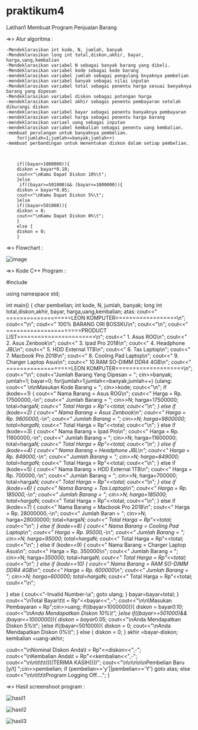# praktikum4

Latihan1  Membuat Program Penjualan Barang

=>> Alur algoritma :

	-Mendeklarasikan int kode, N, jumlah, banyak
	-Mendeklarasikan long int total,diskon,akhir, bayar, harga,uang,kembalian
	-Mendeklarasikan variabel N sebagai banyak barang yang dibeli.
	-Mendeklarasikan variabel kode sebagai kode barang
	-mendeklarasikan variabel jumlah sebagai pengulang bnyaknya pembelian
	-mendeklarasikan variabel banyak sebagai nilai inputan 
	-Mendeklarasikan variabel total sebagai penentu harga sesuai banyaknya barang yang dipesan
	-Mendeklarasikan variabel diskon sebagai potongan harga
	-mendeklarasikan variabel akhir sebagai penentu pembayaran setelah dikurangi diskon
	-mendeklarasikan variabel bayar sebagai penentu banyaknya pembayaran
	-mendeklarasikan variabel harga sebagai penentu harga barang
	-mendeklarasikan variael uang sebagai inputan
	-mendeklarasikan variabel kembalian sebagai penentu uang kembalian.
	-membuat perulangan untuk banyaknya pembelian.
		for(jumlah=1;jumlah<=banyak;jumlah++)
	-membuat perbandingan untuk menentukan diskon dalam setiap pembelian.



		if((bayar>1000000)){
		diskon = bayar*0.10;
		cout<<"\nKamu Dapat Diskon 10%\t";
		}else
   		 if((bayar>=501000)&& (bayar<=1000000)){
		diskon = bayar*0.05;
		cout<<"\nKamu Dapat Diskon 5%\t";
		}else
 		if((bayar<501000)){
		diskon = 0;
		cout<<"\nKamu Dapat Diskon 0%\t";
		}
		else {
		diskon = 0;
		}

=>> Flowchart :


![image](https://user-images.githubusercontent.com/43899109/47916885-45cb7a80-deda-11e8-8ab3-be5919259bf2.png)



=>> Kode C++ Program :


#include <iostream>

using namespace std;

int main()
{
    char pembelian;
int kode, N, jumlah, banyak;
long int total,diskon,akhir, bayar, harga,uang,kembalian;
atas:
cout<<"   ===================LEON KOMPUTER==================\n";
cout<<"\n";
cout<<"                  100% BARANG ORI BOSSKU\n";
cout<<"\n";
cout<<" ======================PRODUCT LIST=======================\n";
cout<<" 1. Asus ROG\n";
cout<<" 2. Asus Zenbook\n";
cout<<" 3. Ipad Pro 2018\n";
cout<<" 4. Headphone JBL\n";
cout<<" 5. HDD External 1TB\n";
cout<<" 6. Tas Laptop\n";
cout<<" 7. Macbook Pro 2018\n";
cout<<" 8. Cooling Pad Laptop\n";
cout<<" 9. Charger Laptop Asus\n";
cout<<" 10.RAM SO-DIMM DDR4 4GB\n";
cout<<"  ===================LEON KOMPUTER====================\n";
cout<<"\n";
cout<<"Jumlah Barang Yang Dipesan = ";
cin>>banyak;
jumlah=1;
bayar=0;
for(jumlah=1;jumlah<=banyak;jumlah++)
{ulang:
 cout<<" \n\nMasukan Kode Barang = ";
cin>>kode;
cout<<"\n";
    if (kode==1)
{
    cout<<" Nama Barang     = Asus ROG\n";
    cout<<" Harga           = Rp. 17500000,-\n";
    cout<<" Jumlah Barang   = ";
    cin>>N;
    harga=17500000;
    total=harga*N;
    cout<<" Total Harga  = Rp"<<total;
    cout<<"\n";
}
else
    if (kode==2)
{
    cout<<" Nama Barang     = Asus Zenbook\n";
    cout<<" Harga           = Rp. 9800000,-\n";
    cout<<" Jumlah Barang   = ";
    cin>>N;
    harga=9800000;
    total=harga*N;
    cout<<" Total Harga  = Rp"<<total;
    cout<<"\n";
}
else
    if (kode==3)
{
    cout<<" Nama Barang     = Ipad Pro\n";
    cout<<" Harga           = Rp. 11600000,-\n";
    cout<<" Jumlah Barang   = ";
    cin>>N;
    harga=11600000;
    total=harga*N;
    cout<<" Total Harga  = Rp"<<total;
    cout<<"\n";
}
else
    if (kode==4)
{
    cout<<" Nama Barang      = Headphone JBL\n";
    cout<<" Harga            = Rp. 849000,-\n";
    cout<<" Jumlah Barang    = ";
    cin>>N;
    harga=849000;
    total=harga*N;
    cout<<" Total Harga  = Rp"<<total;
    cout<<"\n";
}
else
    if (kode==5)
{
    cout<<" Nama Barang     = HDD External 1TB\n";
    cout<<" Harga           = Rp. 700000,-\n";
    cout<<" Jumlah Barang   = ";
    cin>>N;
    harga=700000;
    total=harga*N;
    cout<<" Total Harga  = Rp"<<total;
    cout<<"\n";
}
else
    if (kode==6)
{
    cout<<" Nama Barang     = Tas Laptop\n";
    cout<<" Harga           = Rp. 185000,-\n";
    cout<<" Jumlah Barang   = ";
    cin>>N;
    harga=185000;
    total=harga*N;
    cout<<" Total Harga  = Rp"<<total;
    cout<<"\n";
}
else
    if (kode==7)
{
    cout<<" Nama Barang     = Macbook Pro 2018\n";
    cout<<" Harga           = Rp. 28000000,-\n";
    cout<<" Jumlah Baran    = ";
    cin>>N;
    harga=28000000;
    total=harga*N;
    cout<<" Total Harga  = Rp"<<total;
    cout<<"\n";
}
else
    if (kode==8)
{
    cout<<" Nama Barang     = Cooling Pad Laptop\n";
    cout<<" Harga           = Rp. 95000,-\n";
    cout<<" Jumlah Barang   = ";
    cin>>N;
    harga=95000;
    total=harga*N;
    cout<<" Total Harga  = Rp"<<total;
    cout<<"\n";
}
else
    if (kode==9)
{
    cout<<" Nama Barang     = Charger Laptop Asus\n";
    cout<<" Harga           = Rp. 350000\n";
    cout<<" Jumlah Barang   = ";
    cin>>N;
    harga=350000;
    total=harga*N;
    cout<<" Total Harga  = Rp"<<total;
    cout<<"\n";
}
else
    if (kode==10)
{
    cout<<" Nama Barang     = RAM SO-DIMM DDR4 4GB\n";
    cout<<" Harga           = Rp. 600000\n";
    cout<<" Jumlah Barang   = ";
    cin>>N;
    harga=600000;
    total=harga*N;
    cout<<" Total Harga  = Rp"<<total;
    cout<<"\n";

}
else
{
    cout<<"-Invalid Number-\a";
goto ulang;
}
bayar=bayar+total;
}
    cout<<"\nTotal Bayar\t\t        = Rp"<<bayar<<",-";
    cout<<"\n\n\Masukan Pembayaran  = Rp";cin>>uang;
if((bayar>1000000)){
diskon = bayar*0.10;
cout<<"\nAnda Mendapatkan Diskon 10%\t";
}else
    if((bayar>=501000)&& (bayar<=1000000)){
diskon = bayar*0.05;
cout<<"\nAnda Mendapatkan Diskon 5%\t";
}else
    if((bayar<501000)){
diskon = 0;
cout<<"\nAnda Mendapatkan Diskon 0%\t";
}
else {
diskon = 0;
}
akhir       =bayar-diskon;
kembalian   =uang-akhir;

cout<<"\nNominal Diskon Anda\t    = Rp"<<diskon<<",-";
cout<<"\nKembalian Anda\t         = Rp"<<kembalian<<",-";
cout<<"\n\n\t\t\t((((TERIMA KASIH))))";
cout<<"\n\n\n\n\nPembelian Baru [y/t] ";cin>>pembelian;
if (pembelian=='y'||pembelian=='Y')
goto atas;
else
cout<<"\n\n\t\t\tProgram Logging Off....";
}

=>> Hasil screenshoot program :


![hasil1](https://user-images.githubusercontent.com/43899109/47917724-02bed680-dedd-11e8-8708-b0c61ec78681.jpg)


![hasil2](https://user-images.githubusercontent.com/43899109/47917733-094d4e00-dedd-11e8-9318-1e73c2143e80.jpg)


![hasil3](https://user-images.githubusercontent.com/43899109/47917736-0b171180-dedd-11e8-91c3-d81940b0f610.jpg)

